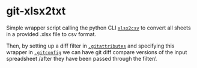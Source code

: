 # git-xlsx2txt
Simple wrapper script calling the python CLI [`xlsx2csv`](https://github.com/dilshod/xlsx2csv) to convert all sheets in a provided .xlsx file to csv format. 

Then, by setting up a diff filter in [`.gitattributes`](https://git-scm.com/book/en/v2/Customizing-Git-Git-Attributes#Binary-Files) and specifying this wrapper in [`.gitconfig`](https://stackoverflow.com/questions/17083502/how-to-perform-better-document-version-control-on-excel-files-and-sql-schema-fil) we can have git diff compare versions of the input spreadsheet /after they have been passed through the filter/.
